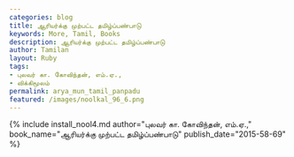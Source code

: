 ```yaml
---  
categories: blog  
title: ஆரியர்க்கு முற்பட்ட தமிழ்ப்பண்பாடு
keywords: More, Tamil, Books  
description: ஆரியர்க்கு முற்பட்ட தமிழ்ப்பண்பாடு
author: Tamilan  
layout: Ruby  
tags:     
- புலவர் கா. கோவிந்தன், எம்.ஏ.,
- விக்கிமூலம்
permalink: arya_mun_tamil_panpadu  
featured: /images/noolkal_96_6.png  
---  
```

{% include install_nool4.md author="புலவர் கா. கோவிந்தன், எம்.ஏ.," book_name="ஆரியர்க்கு முற்பட்ட தமிழ்ப்பண்பாடு" publish_date="2015-58-69" %} 


